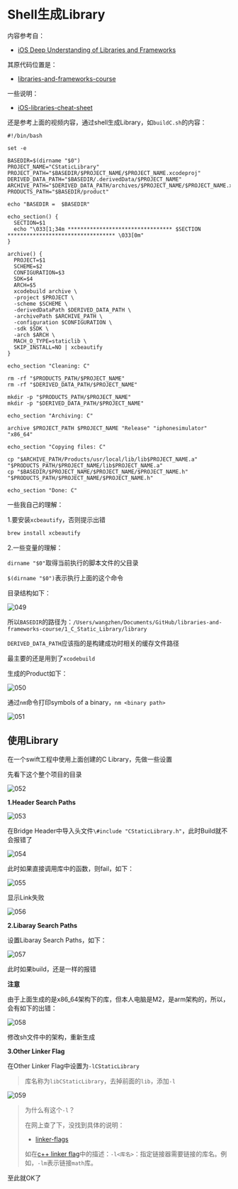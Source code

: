 # Shell生成Library

内容参考自：

+ [iOS Deep Understanding of Libraries and Frameworks](https://www.youtube.com/watch?v=lGG0UPdvc54&t=695s)

其原代码位置是：

+ [libraries-and-frameworks-course](https://github.com/lu15gv/libraries-and-frameworks-course)

一些说明：

+ [iOS-libraries-cheat-sheet](https://github.com/lu15gv/iOS-libraries-cheat-sheet)



还是参考上面的视频内容，通过shell生成Library，如`buildC.sh`的内容：

```shell
#!/bin/bash

set -e

BASEDIR=$(dirname "$0")
PROJECT_NAME="CStaticLibrary"
PROJECT_PATH="$BASEDIR/$PROJECT_NAME/$PROJECT_NAME.xcodeproj"
DERIVED_DATA_PATH="$BASEDIR/.derivedData/$PROJECT_NAME"
ARCHIVE_PATH="$DERIVED_DATA_PATH/archives/$PROJECT_NAME/$PROJECT_NAME.xcarchive"
PRODUCTS_PATH="$BASEDIR/product"

echo "BASEDIR =  $BASEDIR"

echo_section() {
  SECTION=$1
  echo "\033[1;34m ********************************* $SECTION ********************************** \033[0m" 
}

archive() {
  PROJECT=$1
  SCHEME=$2
  CONFIGURATION=$3
  SDK=$4
  ARCH=$5
  xcodebuild archive \
  -project $PROJECT \
  -scheme $SCHEME \
  -derivedDataPath $DERIVED_DATA_PATH \
  -archivePath $ARCHIVE_PATH \
  -configuration $CONFIGURATION \
  -sdk $SDK \
  -arch $ARCH \
  MACH_O_TYPE=staticlib \
  SKIP_INSTALL=NO | xcbeautify
}

echo_section "Cleaning: C"

rm -rf "$PRODUCTS_PATH/$PROJECT_NAME"
rm -rf "$DERIVED_DATA_PATH/$PROJECT_NAME"

mkdir -p "$PRODUCTS_PATH/$PROJECT_NAME"
mkdir -p "$DERIVED_DATA_PATH/$PROJECT_NAME"

echo_section "Archiving: C"

archive $PROJECT_PATH $PROJECT_NAME "Release" "iphonesimulator" "x86_64"

echo_section "Copying files: C"

cp "$ARCHIVE_PATH/Products/usr/local/lib/lib$PROJECT_NAME.a" "$PRODUCTS_PATH/$PROJECT_NAME/lib$PROJECT_NAME.a"
cp "$BASEDIR/$PROJECT_NAME/$PROJECT_NAME/$PROJECT_NAME.h" "$PRODUCTS_PATH/$PROJECT_NAME/$PROJECT_NAME.h"

echo_section "Done: C"
```



一些我自己的理解：

1.要安装`xcbeautify`，否则提示出错

```sh
brew install xcbeautify
```

2.一些变量的理解：

`dirname "$0"`取得当前执行的脚本文件的父目录

`$(dirname "$0")`表示执行上面的这个命令

目录结构如下：

![049](./images/049.png)



所以`BASEDIR`的路径为：`/Users/wangzhen/Documents/GitHub/libraries-and-frameworks-course/1_C_Static_Library/library`



`DERIVED_DATA_PATH`应该指的是构建成功时相关的缓存文件路径

最主要的还是用到了`xcodebuild`



生成的Product如下：

![050](./images/050.png)



通过`nm`命令打印symbols of a binary，`nm <binary path>`

![051](./images/051.png)



## 使用Library

在一个swift工程中使用上面创建的C Library，先做一些设置

先看下这个整个项目的目录

![052](./images/052.png)



**1.Header Search Paths**

![053](./images/053.png)



在Bridge Header中导入头文件`\#include "CStaticLibrary.h"`，此时Build就不会报错了

![054](./images/054.png)



此时如果直接调用库中的函数，则fail，如下：

![055](./images/055.png)

显示Link失败

![056](./images/056.png)



**2.Libaray Search Paths**

设置Libaray Search Paths，如下：

![057](./images/057.png)

此时如果build，还是一样的报错



**注意**

由于上面生成的是x86_64架构下的库，但本人电脑是M2，是arm架构的，所以，会有如下的出错：

![058](./images/058.png)



修改sh文件中的架构，重新生成





**3.Other Linker Flag**

在Other Linker Flag中设置为`-lCStaticLibrary`

> 库名称为`libCStaticLibrary`，去掉前面的`lib`，添加`-l`

![059](./images/059.png)



> 为什么有这个`-l`？
>
> 在网上查了下，没找到具体的说明：
>
> + [linker-flags](https://releases.llvm.org/14.0.0/tools/clang/docs/ClangCommandLineReference.html#linker-flags)
>
> 如在[c++ linker flag](https://juejin.cn/s/c%2B%2B%20linker%20flag)中的描述：`-l<库名>`：指定链接器需要链接的库名。例如，`-lm`表示链接`math`库。







至此就OK了

















